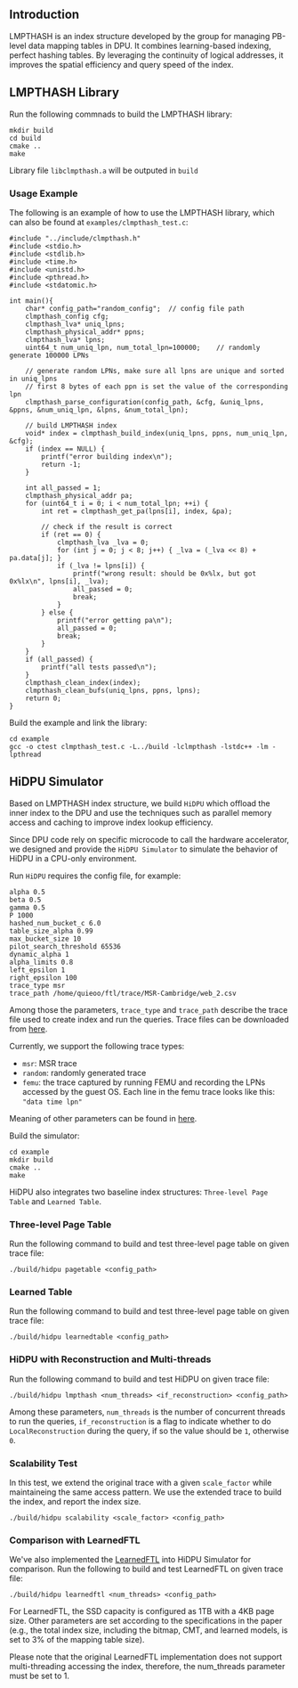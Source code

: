 <!-- [![CodeQL](https://github.com/jermp/pthash/actions/workflows/codeql.yml/badge.svg)](https://github.com/jermp/pthash/actions/workflows/codeql.yml) -->


Introduction
----
LMPTHASH is an index structure developed by the group for managing PB-level data mapping tables in DPU. It combines learning-based indexing, perfect hashing tables. By leveraging the continuity of logical addresses, it improves the spatial efficiency and query speed of the index.


## LMPTHASH Library 
Run the following commnads to build the LMPTHASH library: 
```
mkdir build
cd build
cmake ..
make
```
Library file `libclmpthash.a` will be outputed in `build`


### Usage Example

The following is an example of how to use the LMPTHASH library, which can also be found at `examples/clmpthash_test.c`:
```
#include "../include/clmpthash.h"
#include <stdio.h>
#include <stdlib.h>
#include <time.h>
#include <unistd.h>
#include <pthread.h>
#include <stdatomic.h>

int main(){
    char* config_path="random_config";  // config file path
    clmpthash_config cfg;
    clmpthash_lva* uniq_lpns;
    clmpthash_physical_addr* ppns;
    clmpthash_lva* lpns;
    uint64_t num_uniq_lpn, num_total_lpn=100000;    // randomly generate 100000 LPNs

    // generate random LPNs, make sure all lpns are unique and sorted in uniq_lpns
    // first 8 bytes of each ppn is set the value of the corresponding lpn
    clmpthash_parse_configuration(config_path, &cfg, &uniq_lpns, &ppns, &num_uniq_lpn, &lpns, &num_total_lpn);

    // build LMPTHASH index
    void* index = clmpthash_build_index(uniq_lpns, ppns, num_uniq_lpn, &cfg);
    if (index == NULL) {
        printf("error building index\n");
        return -1;
    }

    int all_passed = 1;
    clmpthash_physical_addr pa;
    for (uint64_t i = 0; i < num_total_lpn; ++i) {
        int ret = clmpthash_get_pa(lpns[i], index, &pa);

        // check if the result is correct
        if (ret == 0) {
            clmpthash_lva _lva = 0;
            for (int j = 0; j < 8; j++) { _lva = (_lva << 8) + pa.data[j]; }
            if (_lva != lpns[i]) {
                printf("wrong result: should be 0x%lx, but got 0x%lx\n", lpns[i], _lva);
                all_passed = 0;
                break;
            }
        } else {
            printf("error getting pa\n");
            all_passed = 0;
            break;
        }
    }
    if (all_passed) {
        printf("all tests passed\n");
    }
    clmpthash_clean_index(index);
    clmpthash_clean_bufs(uniq_lpns, ppns, lpns);
    return 0;
}
```

Build the example and link the library:
```
cd example
gcc -o ctest clmpthash_test.c -L../build -lclmpthash -lstdc++ -lm -lpthread
```

## HiDPU Simulator

Based on LMPTHASH index structure, we build `HiDPU` which offload the inner index to the DPU and use the techniques such as parallel memory access and caching to improve index lookup efficiency. 

Since DPU code rely on specific microcode to call the hardware accelerator, we designed and provide the `HiDPU Simulator` to simulate the behavior of HiDPU in a CPU-only environment.

Run `HiDPU` requires the config file, for example: 
```
alpha 0.5
beta 0.5
gamma 0.5
P 1000
hashed_num_bucket_c 6.0
table_size_alpha 0.99
max_bucket_size 10
pilot_search_threshold 65536
dynamic_alpha 1
alpha_limits 0.8
left_epsilon 1
right_epsilon 100
trace_type msr
trace_path /home/quieoo/ftl/trace/MSR-Cambridge/web_2.csv
```
Among those the parameters, `trace_type` and `trace_path` describe the trace file used to create index and run the queries. Trace files can be downloaded from [here](http://iotta.snia.org/traces/block-io/388).

Currently, we support the following trace types:
- `msr`: MSR trace
- `random`: randomly generated trace
- `femu`: the trace captured by running FEMU and recording the LPNs accessed by the guest OS. Each line in the femu trace looks like this: ```"data time lpn"```

Meaning of other parameters can be found in [here](include/clmpthash.h).


Build the simulator:
```
cd example
mkdir build
cmake ..
make
```


HiDPU also integrates two baseline index structures: `Three-level Page Table` and `Learned Table`.
### Three-level Page Table

Run the following command to build and test three-level page table on given trace file:
```
./build/hidpu pagetable <config_path>
```

### Learned Table
Run the following command to build and test three-level page table on given trace file:
```
./build/hidpu learnedtable <config_path>
```

### HiDPU with Reconstruction and Multi-threads
Run the following command to build and test HiDPU on given trace file:
```
./build/hidpu lmpthash <num_threads> <if_reconstruction> <config_path>
```

Among these parameters, `num_threads` is the number of concurrent threads to run the queries, `if_reconstruction` is a flag to indicate whether to do `LocalReconstruction` during the query, if so the value should be `1`, otherwise `0`.

### Scalability Test
In this test, we extend the original trace with a given `scale_factor` while maintaineing the same access pattern. We use the extended trace to build the index, and report the index size.
```
./build/hidpu scalability <scale_factor> <config_path>
```

### Comparison with LearnedFTL
We've also implemented the [LearnedFTL](https://github.com/astlxmu/LearnedFTL) into HiDPU Simulator for comparison. Run the following to build and test LearnedFTL on given trace file:
```
./build/hidpu learnedftl <num_threads> <config_path>
```

For LearnedFTL, the SSD capacity is configured as 1TB with a 4KB page size. Other parameters are set according to the specifications in the paper (e.g., the total index size, including the bitmap, CMT, and learned models, is set to 3% of the mapping table size).

Please note that the original LearnedFTL implementation does not support multi-threading accessing the index, therefore, the num_threads parameter must be set to 1.
